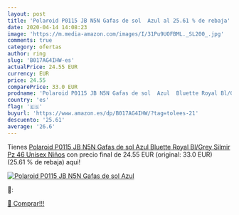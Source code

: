 ```yaml
---
layout: post
title: 'Polaroid P0115 JB N5N Gafas de sol  Azul al 25.61 % de rebaja'
date: 2020-04-14 14:08:23
image: 'https://m.media-amazon.com/images/I/31Pu9UOFBML._SL200_.jpg'
comments: true
category: ofertas
author: ring
slug: 'B017AG4IHW-es'
actualPrice: 24.55 EUR
currency: EUR
price: 24.55
comparePrice: 33.0 EUR
prodname: 'Polaroid P0115 JB N5N Gafas de sol  Azul  Bluette Royal Bl/Grey Silmir Pz   46 Unisex Niños'
country: 'es'
flag: '🇪🇸'
buyurl: 'https://www.amazon.es/dp/B017AG4IHW/?tag=tolees-21'
descuento: '25.61'
average: '26.6'
---
```


Tienes [Polaroid P0115 JB N5N Gafas de sol  Azul  Bluette Royal Bl/Grey Silmir Pz   46 Unisex Niños](https://www.amazon.es/dp/B017AG4IHW/?tag=tolees-21) con precio final de  24.55 EUR (original: 33.0 EUR) (25.61 %  de rebaja) aqui!

[![Polaroid P0115 JB N5N Gafas de sol  Azul](https://m.media-amazon.com/images/I/31Pu9UOFBML._SL200_.jpg)](https://www.amazon.es/dp/B017AG4IHW/?tag=tolees-21)

🔎:


[🛒 Comprar!!!](https://www.amazon.es/dp/B017AG4IHW/?tag=tolees-21)
